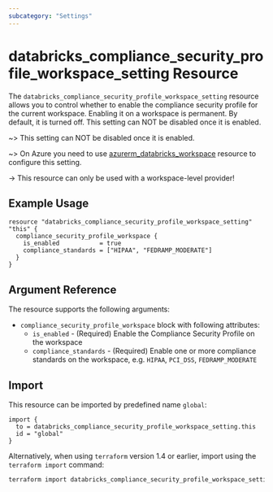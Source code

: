 ```yaml
---
subcategory: "Settings"
---
```


# databricks_compliance_security_profile_workspace_setting Resource

The `databricks_compliance_security_profile_workspace_setting` resource allows you to control whether to enable the
compliance security profile for the current workspace. Enabling it on a workspace is permanent. By default, it is
turned off. This setting can NOT be disabled once it is enabled.

~> This setting can NOT be disabled once it is enabled.

~> On Azure you need to use [azurerm_databricks_workspace](https://registry.terraform.io/providers/hashicorp/azurerm/latest/docs/resources/databricks_workspace#compliance_security_profile_enabled-1) resource to configure this setting.

-> This resource can only be used with a workspace-level provider!

## Example Usage

```hcl
resource "databricks_compliance_security_profile_workspace_setting" "this" {
  compliance_security_profile_workspace {
    is_enabled           = true
    compliance_standards = ["HIPAA", "FEDRAMP_MODERATE"]
  }
}
```

## Argument Reference

The resource supports the following arguments:

- `compliance_security_profile_workspace` block with following attributes:
  - `is_enabled` - (Required) Enable the Compliance Security Profile on the workspace
  - `compliance_standards` - (Required) Enable one or more compliance standards on the workspace, e.g. `HIPAA`, `PCI_DSS`, `FEDRAMP_MODERATE`

## Import

This resource can be imported by predefined name `global`:

```hcl
import {
  to = databricks_compliance_security_profile_workspace_setting.this
  id = "global"
}
```

Alternatively, when using `terraform` version 1.4 or earlier, import using the `terraform import` command:

```bash
terraform import databricks_compliance_security_profile_workspace_setting.this global
```
